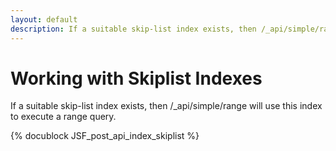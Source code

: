 ```yaml
---
layout: default
description: If a suitable skip-list index exists, then /_api/simple/range will use this index to execute a range query
---
```

Working with Skiplist Indexes
=============================

If a suitable skip-list index exists, then /_api/simple/range will use this index to execute a range query.

<!-- js/actions/api-index.js -->
{% docublock JSF_post_api_index_skiplist %}